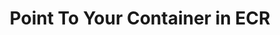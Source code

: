 ---
title: "Point To Your Container in ECR"
chapter: true
weight: 3
description: We will start by setting up your AWS account to develop robot applications with AWS RoboMaker. 
---